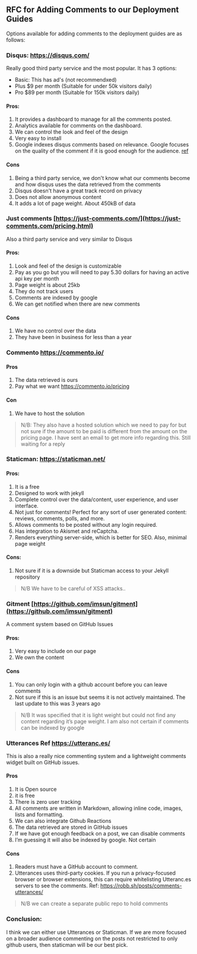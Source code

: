 
  

## RFC for Adding Comments to our Deployment Guides

  

 Options available for adding comments to the deployment guides are as follows:
### Disqus: <https://disqus.com/>
 
Really good third party service and the most popular. It has 3 options:
- Basic: This has ad's (not recommendxed)
- Plus $9 per month (Suitable for under 50k visitors daily)
- Pro $89 per month (Suitable for 150k visitors daily)

#### Pros:
1. It provides a dashboard to manage for all the comments posted.
2. Analytics available for comments on the dashboard.
3. We can control the look and feel of the design
4. Very easy to install
5. Google indexes disqus comments based on relevance. Google focuses on the quality of the comment if it is good enough for the audience. [ref](https://code-interactive.com/ad-in/2018/10/does-google-index-disqus-comments/)

#### Cons
1. Being a third party service, we don't know what our comments become and how disqus uses the data retrieved from the comments
2. Disqus doesn't have a great track record on privacy
3. Does not allow anonymous content
4. It adds a lot of page weight. About 450kB of data

### Just comments [https://just-comments.com/](https://just-comments.com/pricing.html)
Also a third party service and very similar to Disqus
#### Pros:
1. Look and feel of the design is customizable
2. Pay as you go but you will need to pay 5.30 dollars for having an active api key per month
3. Page weight is about 25kb
4. They do not track users
5. Comments are indexed by google
6. We can get notified when there are new comments

#### Cons
1. We have no control over the data
2. They have been in business for less than a year

### Commento <https://commento.io/>
#### Pros
1. The data retrieved is ours
2. Pay what we want <https://commento.io/pricing>

#### Con
1. We have to host the solution

> N/B: They also have a hosted solution which we need to pay for but not sure if the amount to be paid is different from the amount on the pricing page. I have sent an email to get more info regarding this. Still waiting for a reply

 ### Staticman: <https://staticman.net/>
#### Pros:
1. It is a free
2. Designed to work with jekyll
3. Complete control over the data/content, user experience, and user interface.
4. Not just for comments! Perfect for any sort of user generated content: reviews, comments, polls, and more.
5. Allows comments to be posted without any login required.
6. Has integration to Akismet and reCaptcha.
7. Renders everything server-side, which is better for SEO. Also, minimal page weight

#### Cons:
1. Not sure if it is a downside but Staticman access to your Jekyll repository
> N/B We have to be careful of XSS attacks..

### Gitment [https://github.com/imsun/gitment](https://github.com/imsun/gitment)
A comment system based on GitHub Issues
#### Pros:
1. Very easy to include on our page
2. We own the content
#### Cons
1. You can only login with a github account before you can leave comments
2. Not sure if this is an issue but seems it is not actively maintained. The last update to this was 3 years ago
> N/B It was specified that it is light weight but could not find any content regarding it’s page weight. I am also not certain if comments can be indexed by google

### Utterances Ref https://utteranc.es/
This is also a really nice commenting system and a lightweight comments widget built on GitHub issues.
#### Pros
1. It is Open source
2. it is free
3. There is zero user tracking
4. All comments are written in Markdown, allowing inline code, images, lists and formatting.
5. We can also integrate Github Reactions
6. The data retrieved are stored in GitHub issues
7. If we have got enough feedback on a post, we can disable comments
8. I’m guessing it will also be indexed by google. Not certain

#### Cons

1. Readers must have a GitHub account to comment.
2. Utterances uses third-party cookies. If you run a privacy-focused browser or browser extensions, this can require whitelisting Utteranc.es servers to see the comments.
Ref: https://robb.sh/posts/comments-utterances/
> N/B we can create a separate public repo to hold comments

### Conclusion:

I think we can either use Utterances or Staticman. If we are more focused on a broader audience commenting on the posts not restricted to only github users, then staticman will be our best pick.